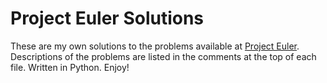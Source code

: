# Project Euler Solutions

These are my own solutions to the problems available at [Project Euler](https://projecteuler.net). Descriptions of the problems are listed in the comments at the top of each file. Written in Python. Enjoy!
